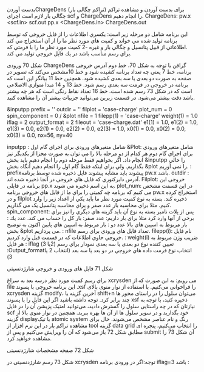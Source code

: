 
 بدست آوردنChargeDens  (تراکم چگالی بار)
برای بدست آوردن و مشاهده تراکم چگالی بار لازم است اجرای  scf و ChargeDens را انجام دهیم.
ChargeDens:
pw.x <scf.in> scf.out
pp.x <ChargeDens.in> ChargeDens.out


اين برنامه شامل دو مرحله زير است:
يكسري اطلاعات را از فايل خروجي كه توسط برنامه توليد شده مي خواند و كميت هاي مورد نظر ما را از آن استخراج مي كند .اطلاعاتي از قبيل پتانسيل و چگالي بار و غيره
-2 كميت مورد نظر ما را با فرمتي كه براي رسم مناسب باشد در يك فايل خروجي توليد مي كند.



شکل 70 ورودی ChargeDens گرافن
با توجه به شکل 70، خط دوم آدرس خروجی برنامه، خط 7 یعنی چه تعداد برنامه کشیده شود و خط 10مشخص می‌کند که تصویر در صفحه به صورت دو بعدی  یا سه بعدی کشیده شود. همچنین خط 11 بیانگر این است که برنامه در خروجی در فرمت سه بعدی رسم شود. خط 13 و 14 مبدا متوازی الاضلاعی است که در  شکل 73 رسم شده است. خط 16 تعداد نقاط رنگی است که هر چه بیشتر باشد دقت بیشتر می‌شود. در قسمت زیرین  می‌توانید جزییات بیشتر آن را مشاهده کنید.

&inputpp
prefix = ''
outdir = ''
filplot = 'case-charge'
plot_num = 0
spin_component = 0
/
&plot
nfile = 1
filepp(1) = 'case-charge'
weight(1) = 1.0
iflag = 2
output_format = 2
fileout = 'case-charge.dat'
e1(1) = 1.0, e1(2) = 1.0, e1(3) = 0.0,
e2(1) = 0.0, e2(2) = 0.0, e2(3) = 1.0,
x0(1) = 0.0, x0(2) = 0.0, x0(3) = 0.0,
nx=56, ny=40


inputpp : شامل متغيرهاي ورودي براي اجراي گام اول
&Plot: شامل متغيرهاي ورودي براي اجراي گام دوم
هر كدام از دو مرحله بالا را مي توان به صورت مجزا از يكديگر نيز انجام داد. اگر بخواهيم فقط مرحله دوم را انجام دهيم بايد بخش &inputpp را خالي بگذاريم. ولي براي اينكه فقط گام اول را انجام دهيم آنگاه بخش &plot را نمی آوریم.
 : prefixپيشوند بايد مشابه پيشوند فايل ذخيره شده توسط برنامه pw.x   باشد.
 outdir : آدرس دايركتوري كه فايل هاي خروجي در آنجا ذخيره شده اند.
Filplot: خروجی این برنامه در فایلی pp.x به اين اسم ذخيره مي شوند.
plot_num: در اين قسمت مشخص مي كنيم كه برنامه چه كميتي را براي ما از فايل هاي خروجي برنامه pw.x استخراج کرده و در filplot ذخیره کند.
بسته به نوع كميت مورد نظر ما بايد يكي از اعداد زير را وارد كنيم. مثلا براي محاسبه بار عدد صفر و براي محاسبه پتانسیل یک می گذاریم.
spin_component:  پس از پلات نامبر بسته به نوع آن بايد گزينه هاي ديگري را نيز براي برخي از آنها وارد کرد مثلا برای بار داریم:
عدد صفر: بار كل را حساب مي كند.
عدد يك : بار مربوط به اسپين هاي بالا
عدد دو : بار مربوط به اسپين هاي پايين
اكنون به توضيح بخش &plot  می پردازیم.
: nfile تعداد فايل هاي ورودي براي رسم.
filepp(i): نام فايل خروجي حاوي اطلاعات كه در قسمت قبل وارد كرديم.
: weight(i) ضريب وزن مربوط به هر فايل
: iflag تعيين كننده نوع دو بعدی یا سه بعدی نمودار براي رسم (2یا 3) 
 :Output_formatانتخاب نوع فرمت داده هاي خروجي در دو بعد یا سه بعد (انتخاب 2 یا 3)


شکل 71 فایل های ورودی و خروجی شارژدنسیتی

براي رسم كميت مورد نظر درسه بعد به سراغ xcrysden می رویم: به این صورت که از  file این برنامه خروجی با پسوند .xsf را فراخوانی می‌کنیم. 
 با استفاده از نوار منوی بالای xcrysden گزینه modify، آخرین گزینه یا shift+n می‌توان  سلول را در راستای محور ها چند برابر کرد. توجه داشته باشید اگر این فایل را با پسوند xsf ذخیره کنید، با توجه به نیازتان که در چه راستایی سلول را گسترش دادید، می‌توانید امتیک پزیشن آن را در فایل scf خود بگدارید و در سوپر سلول ها از آن ها بهره ببرید.
همچنین در  نوار منوی بالا از گزینه  displayبا تیک atomic system رنگ و نام عناصر مشخص می‌شوند.
حال برای مشاهده تراکم بار در این نرم افزار از tool گزینه data grid را انتخاب می‌کنیم، پنجره ای مطابق شکل 72 باز می‌شود که آن را ویرایش می‌کنیم و پس از submit آن شکل 73 را مشاهده خواهید کرد.



شکل 72  صفحه مشخصات شارژدنسیتی


شکل 73 رسم شارژدنسیتی در xcrysden
توجه:اگر در ورودی برنامه iflag=3  باشد :
